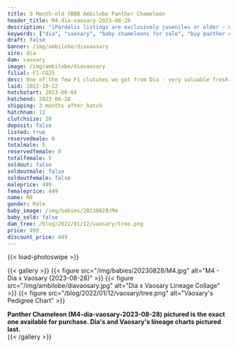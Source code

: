 ```yaml
---
title: 5 Month-old YBBB Ambilobe Panther Chameleon
header_title: M4-dia-vaosary-2023-08-28
description: "iPardalis listings are exclusively juveniles or older - no hatchlings or eggs - we do not sell juveniles under 12 grams of weight regardless of their age. Every iPardalis Panther Chameleon has a life-long guarantee. Whatever issue you encounter, even years later, we want to be part of the solution. Keep in touch, and we will ensure that you have a positive experience."
keywords: ["dia", "vaosary", "baby chameleons for sale", "buy panther chameleon", "panther for sale", "panther chameleon price", "ambilobe panther chameleon"]
draft: false
banner: /img/ambilobe/diavaosary
sire: dia
dam: vaosary
image: /img/ambilobe/diavaosary
filial: F1-CG15
desc: One of the few F1 clutches we got from Dia - very valuable fresh genetics x one of our best 5th gen females.
laid: 2022-10-22
hatchstart: 2023-08-04
hatchend: 2023-08-28
shipping: 3 months after hatch
hatchnum: 11
clutchsize: 28
deposit: false
listed: true
reservedmale: 0
totalmale: 5
reservedfemale: 0
totalfemale: 5
soldout: false
soldoutmale: false
soldoutfemale: false
maleprice: 499
femaleprice: 449
name: M4
gender: Male
baby_image: /img/babies/20230828/M4
baby_sold: false
dam_tree: /blog/2022/01/12/vaosary/tree.png
price: 499
discount_price: 449
---
```


{{< load-photoswipe >}}

{{< gallery >}}
  {{< figure src="/img/babies/20230828/M4.jpg" alt="M4 - Dia x Vaosary (2023-08-28)" >}}
  {{< figure src="/img/ambilobe/diavaosary.jpg" alt="Dia x Vaosary Lineage Collage" >}}
  {{< figure src="/blog/2022/01/12/vaosary/tree.png" alt="Vaosary's Pedigree Chart" >}}
  <figcaption><strong>Panther Chameleon (M4-dia-vaosary-2023-08-28) pictured is the exact one available for purchase. Dia's  and Vaosary's lineage charts pictured last.</strong></figcaption>
{{< /gallery >}}
